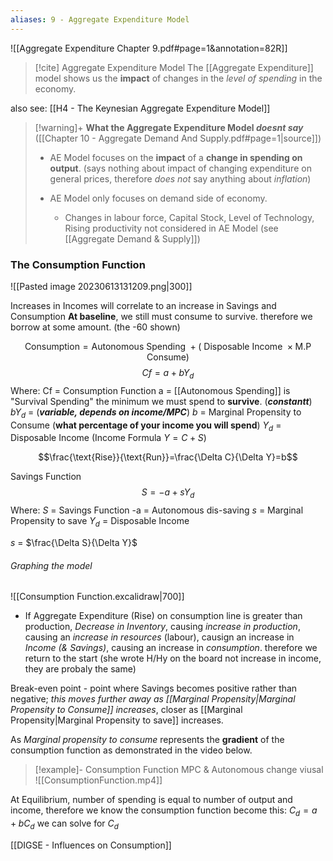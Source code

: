 ```yaml
---
aliases: 9 - Aggregate Expenditure Model
---
```

 ![[Aggregate Expenditure Chapter 9.pdf#page=1&annotation=82R]]
 >[!cite] Aggregate Expenditure Model
>The [[Aggregate Expenditure]] model shows us the **impact** of changes in the *level of spending* in the economy.
>


also see: [[H4 - The Keynesian Aggregate Expenditure Model]]

>[!warning]+ **What the Aggregate Expenditure Model *doesnt say*** ([[Chapter 10 - Aggregate Demand And Supply.pdf#page=1|source]])
>- AE Model focuses on the **impact** of a **change in spending on output**. (says nothing about impact of changing expenditure on general prices, therefore *does not* say anything about *inflation*)
>
>- AE Model only focuses on demand side of economy.
>	- Changes in labour force, Capital Stock, Level of Technology, Rising productivity not considered in AE Model
>(see [[Aggregate Demand & Supply]])

### The Consumption Function
![[Pasted image 20230613131209.png|300]]


Increases in Incomes will correlate to an increase in Savings and Consumption
**At baseline**, we still must consume to survive. therefore we borrow at some amount. (the -60 shown)

$$\text{Consumption}=\text{Autonomous Spending } + (\text{ Disposable Income }\times \text{M.P Consume})$$
$$Cf=a+bY_d$$
Where:
Cf = Consumption Function
a = [[Autonomous Spending]] is "Survival Spending" the minimum we must spend to **survive**. (***constantt***) 
$bY_d$ =  (***variable, depends on income/MPC***)
	$b$ = Marginal Propensity to Consume (**what percentage of your income you will spend**)
	$Y_d$ = Disposable Income (Income Formula $Y = C + S$)


$$\frac{\text{Rise}}{\text{Run}}=\frac{\Delta C}{\Delta Y}=b$$


Savings Function
$$S=-a+sY_d$$
Where:
$S$ = Savings Function
-a = Autonomous dis-saving
$s$ = Marginal Propensity to save
$Y_d$ = Disposable Income

$s$ = $\frac{\Delta S}{\Delta Y}$

###### Graphing the model
![[Consumption Function.excalidraw|700]]

- If Aggregate Expenditure (Rise) on consumption line is greater than production, *Decrease in Inventory*, causing *increase in production*, causing an *increase in resources* (labour), causign an increase in *Income (& Savings)*, causing an increase in *consumption*. therefore we return to the start
(she wrote H/Hy on the board not increase in income, they are probaly the same)

Break-even point - point where Savings becomes positive rather than negative;
	*this moves further away as [[Marginal Propensity|Marginal Propensity to Consume]] increases*, closer as [[Marginal Propensity|Marginal Propensity to save]] increases.

As *Marginal propensity to consume* represents the **gradient** of the consumption function as demonstrated in the video below.

>[!example]- Consumption Function MPC & Autonomous change viusal
![[ConsumptionFunction.mp4]]




At Equilibrium, number of spending is equal to number of output and income, therefore we know the consumption function become this: $C_d=a+bC_d$ we can solve for $C_d$



[[DIGSE - Influences on Consumption]]